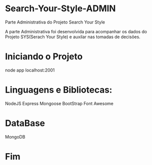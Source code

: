# Search-Your-Style-ADMIN
 Parte Administrativa do Projeto Search Your Style

A parte Administrativa foi desenvolvida para acompanhar os dados do Projeto SYS(Serach Your Style) e auxilar nas tomadas de decisões.




# Iniciando o Projeto 
  node app
  localhost:2001

# Linguagens e Bibliotecas:
  NodeJS
  Express
  Mongoose
  BootStrap
  Font Awesome
  
# DataBase
  MongoDB
  
# Fim
